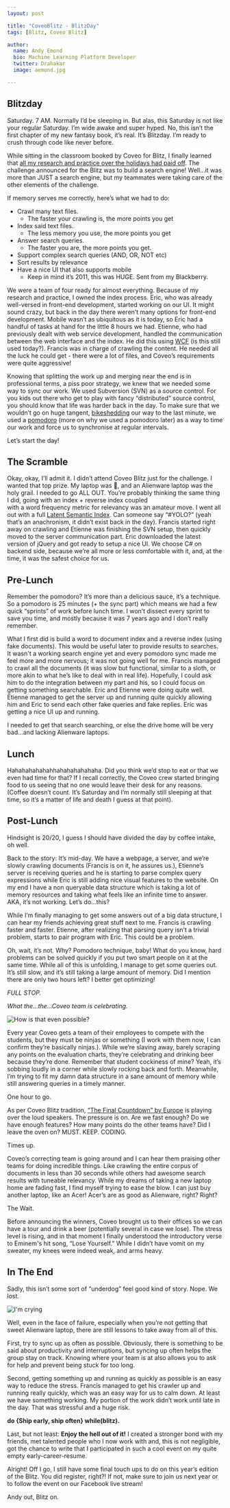 ```yaml
---
layout: post

title: "CoveoBlitz - BlitzDay"
tags: [Blitz, Coveo Blitz]

author:
  name: Andy Emond
  bio: Machine Learning Platform Developer
  twitter: Drahakar
  image: aemond.jpg

---
```


## Blitzday

Saturday. 7 AM. Normally I’d be sleeping in. But alas, this Saturday is not like your regular Saturday. I’m wide awake and super hyped. No, this isn’t the first chapter of my new fantasy book, it’s real. It’s Blitzday. I’m ready to crush through code like never before.

<!-- more -->

While sitting in the classroom booked by Coveo for Blitz, I finally learned that [all my research and practice over the holidays had paid off](http://source.coveo.com/2017/12/06/blitz-preparation/). The challenge announced for the Blitz was to build a search engine! Well...it was more than JUST a search engine, but my teammates were taking care of the other elements of the challenge.

 If memory serves me correctly, here’s what we had to do: 
* Crawl many text files. 
  * The faster your crawling is, the more points you get
* Index said text files. 
  * The less memory you use, the more points you get
* Answer search queries. 
  * The faster you are, the more points you get.
* Support complex search queries (AND, OR, NOT etc)
* Sort results by relevance
* Have a nice UI that also supports mobile 
  * Keep in mind it’s 2011, this was HUGE. Sent from my Blackberry.


We were a team of four ready for almost everything. Because of my research and practice, I owned the index process. Eric, who was already well-versed in front-end development, started working on our UI. It might sound crazy, but back in the day there weren’t many options for front-end development. Mobile wasn’t as ubiquitous as it is today, so Eric had a handful of tasks at hand for the little 8 hours we had. Etienne, who had previously dealt with web service development, handled the communication between the web interface and the index. He did this using [WCF](https://en.wikipedia.org/wiki/Windows_Communication_Foundation) (is this still used today?). Francis was in charge of crawling the content. He needed all the luck he could get - there were a lot of files, and Coveo’s requirements were quite aggressive!

Knowing that splitting the work up and merging near the end is in professional terms, a piss poor strategy, we knew that we needed some way to sync our work. We used Subversion (SVN) as a source control. For you kids out there who get to play with fancy “distributed” source control, you should know that life was harder back in the day. To make sure that we wouldn’t go on huge tangent, [bikeshedding](https://en.wiktionary.org/wiki/bikeshedding) our way to the last minute, we used a [pomodoro](https://tomato-timer.com/) (more on why we used a pomodoro later) as a way to time our work and force us to synchronise at regular intervals.

Let’s start the day!

## The Scramble

Okay, okay, I’ll admit it. I didn’t attend Coveo Blitz just for the challenge. I wanted that top prize. My laptop was 💩, and an Alienware laptop was the holy grail. I needed to go ALL OUT. You’re probably thinking the same thing I did, going with an index + reverse index coupled  
with a word frequency metric for relevancy was an amateur move. I went all out with a full [Latent Semantic Index](https://en.wikipedia.org/wiki/Latent_semantic_analysis#Latent_semantic_indexing). Can someone say “#YOLO?” (yeah that’s an anachronism, it didn’t exist back in the day). Francis started right away on crawling and Etienne was finishing the SVN setup, then quickly moved to the server communication part. Eric downloaded the latest version of jQuery and got ready to setup a nice UI. We choose C# on backend side, because we’re all more or less comfortable with it, and, at the time, it was the safest choice for us. 

## Pre-Lunch

Remember the pomodoro? It’s more than a delicious sauce, it’s a technique. So a pomodoro is 25 minutes (+ the sync part) which means we had a few quick “sprints” of work before lunch time. I won’t dissect every sprint to save you time, and mostly because it was 7 years ago and I don’t really remember. 

What I first did is build a word to document index and a reverse index (using fake documents). This would be useful later to provide results to searches. It wasn't a working search engine yet and every pomodoro sync made me feel more and more nervous; it was not going well for me. Francis managed to crawl all the documents (it was slow but functional, similar to a sloth, or more akin to what he’s like to deal with in real life). Hopefully, I could ask him to do the integration between my part and his, so I could focus on getting something searchable. Eric and Etienne were doing quite well. Etienne managed to get the server up and running quite quickly allowing him and Eric to send each other fake queries and fake replies. Eric was getting a nice UI up and running. 

I needed to get that search searching, or else the drive home will be very bad...and lacking Alienware laptops.

## Lunch

Hahahahahahahhahahahahahaha. Did you think we’d stop to eat or that we even had time for that? If I recall correctly, the Coveo crew started bringing food to us seeing that no one would leave their desk for any reasons. (Coffee doesn’t count. It’s Saturday and I’m normally still sleeping at that time, so it’s a matter of life and death I guess at that point).

## Post-Lunch

Hindsight is 20/20, I guess I should have divided the day by coffee intake, oh well.

Back to the story: It’s mid-day. We have a webpage, a server, and we’re slowly crawling documents (Francis is on it, he assures us.), Etienne’s server is receiving queries and he is starting to parse complex query expressions while Eric is still adding nice visual features to the website. On my end I have a non queryable data structure which is taking a lot of memory resources and taking what feels like an infinite time to answer. AKA, it’s not working. Let’s do...this?

While I’m finally managing to get some answers out of a big data structure, I can hear my friends achieving great stuff next to me. Francis is crawling faster and faster. Etienne, after realizing that parsing query isn’t a trivial problem, starts to pair program with Eric. This could be a problem.

Oh, wait, it’s not. Why? Pomodoro technique, baby! What do you know, hard problems can be solved quickly if you put two smart people on it at the same time. While all of this is unfolding, I manage to get some queries out. It’s still slow, and it’s still taking a large amount of memory. Did I mention there are only two hours left? I better get optimizing! 

_FULL STOP._

_What the...the...Coveo team is celebrating._

![How is that even possible?](/images/2018-01-05/rosswow.gif "How is that even possible?")

Every year Coveo gets a team of their employees to compete with the students, but they must be ninjas or something (I work with them now, I can confirm they’re basically ninjas.). While we’re slaving away, barely scraping any points on the evaluation charts, they’re celebrating and drinking beer because they’re done.  Remember that student cockiness of mine? Yeah, it’s sobbing loudly in a corner while slowly rocking back and forth. Meanwhile, I’m trying to fit my damn data structure in a sane amount of memory while still answering queries in a timely manner.

One hour to go.

As per Coveo Blitz tradition, [“The Final Countdown” by Europe](https://www.youtube.com/watch?v=9jK-NcRmVcw) is playing over the loud speakers. The pressure is on. Are we fast enough? Do we have enough features? How many points do the other teams have? Did I leave the oven on? MUST. KEEP. CODING.

Times up.

Coveo’s correcting team is going around and I can hear them praising other teams for doing incredible things. Like crawling the entire corpus of documents in less than 30 seconds while others had awesome search results with tuneable relevancy. While my dreams of taking a new laptop home are fading fast, I find myself trying to ease the blow. I can just buy another laptop, like an Acer! Acer’s are as good as Alienware, right? Right? 

The Wait.

Before announcing the winners, Coveo brought us to their offices so we can have a tour and drink a beer (potentially several in case we lose). The stress level is rising, and in that moment I finally understood the introductory verse to Eminem's hit song, “Lose Yourself.” While I didn’t have vomit on my sweater, my knees were indeed weak, and arms heavy.

## In The End

Sadly, this isn’t some sort of “underdog” feel good kind of story. Nope. We lost.

![I'm crying](/images/2018-01-05/dwightcrying.gif "I'm crying")

Well, even in the face of failure, especially when you’re not getting that sweet Alienware laptop, there are still lessons to take away from all of this.

First, try to sync up as often as possible. Obviously, there is something to be said about productivity and interruptions, but syncing up often helps the group stay on track. Knowing where your team is at also allows you to ask for help and prevent being stuck for too long.

Second, getting something up and running as quickly as possible is an easy way to reduce the stress. Francis managed to get his crawler up and running really quickly, which was an easy way for us to calm down. At least we have something working. My portion of the work didn’t work until late in the day. That was stressful and a huge risk. 

**do {Ship early, ship often} while(blitz).**

Last, but not least: **Enjoy the hell out of it!** I created a stronger bond with my friends, met talented people who I now work with and, this is not negligible, got the chance to write that I participated in such a cool event on my quite empty early-career-resume.

Alright! Off I go, I still have some final touch ups to do on this year’s edition of the Blitz. You did register, right?! If not, make sure to join us next year or to follow the event on our Facebook live stream!

Andy out, Blitz on.

